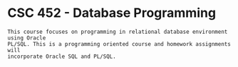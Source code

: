 CSC 452 - Database Programming
==============================

	This course focuses on programming in relational database environment using Oracle 
	PL/SQL. This is a programming oriented course and homework assignments will 
	incorporate Oracle SQL and PL/SQL.